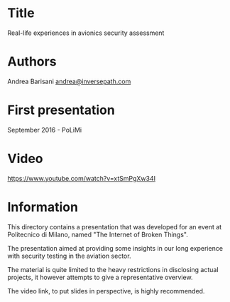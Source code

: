 Title
=====

Real-life experiences in avionics security assessment

Authors
=======

Andrea Barisani <andrea@inversepath.com>

First presentation
==================

September 2016 - PoLiMi

Video
=====

https://www.youtube.com/watch?v=xtSmPgXw34I

Information
===========

This directory contains a presentation that was developed for an event at
Politecnico di Milano, named "The Internet of Broken Things".

The presentation aimed at providing some insights in our long experience with
security testing in the aviation sector.

The material is quite limited to the heavy restrictions in disclosing actual
projects, it however attempts to give a representative overview.

The video link, to put slides in perspective, is highly recommended.

